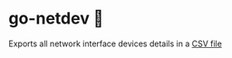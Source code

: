 # go-netdev :electric_plug:

Exports all network interface devices details in a [CSV file](https://github.com/trendev/go-netdev/blob/cb0c44f3a0fd94f09de9812b1e02c47a603c2caa/ifdevs.csv)
